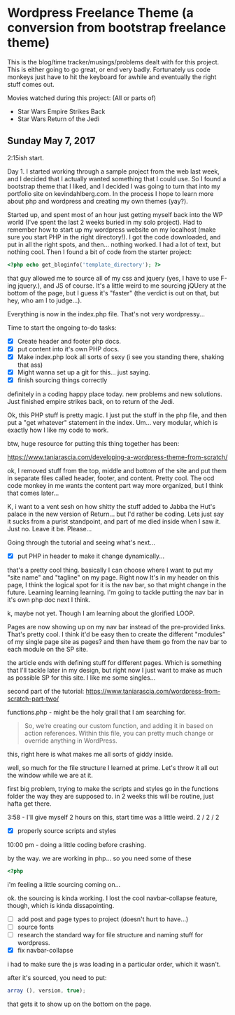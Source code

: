 # Wordpress Freelance Theme (a conversion from bootstrap freelance theme)

This is the blog/time tracker/musings/problems dealt with for this project.  This is either going to go great, or end very badly.  Fortunately us code monkeys just have to hit the keyboard for awhile and eventually the right stuff comes out.

Movies watched during this project:
(All or parts of)
- Star Wars Empire Strikes Back
- Star Wars Return of the Jedi

## Sunday May 7, 2017

2:15ish start.  

Day 1.  I started working through a sample project from the web last week, and I decided that I actually wanted something that I could use.  So I found a bootstrap theme that I liked, and I decided I was going to turn that into my portfolio site on kevindahlberg.com.  In the process I hope to learn more about php and wordpress and creating my own themes (yay?).  

Started up, and spent most of an hour just getting myself back into the WP world (I've spent the last 2 weeks buried in my solo project).  Had to remember how to start up my wordpress website on my localhost (make sure you start PHP in the right directory!).  I got the code downloaded, and put in all the right spots, and then... nothing worked.  I had a lot of text, but nothing cool.  Then I found a bit of code from the starter project:

``` php
<?php echo get_bloginfo('template_directory'); ?>
```

that guy allowed me to source all of my css and jquery (yes, I have to use F-ing jquery.), and JS of course.  It's a little weird to me sourcing jQUery at the bottom of the page, but I guess it's "faster" (the verdict is out on that, but hey, who am I to judge...).

Everything is now in the index.php file.  That's not very wordpressy...

Time to start the ongoing to-do tasks:
- [x] Create header and footer php docs.
- [x] put content into it's own PHP docs.
- [x] Make index.php look all sorts of sexy (i see you standing there, shaking that ass)
- [x] Might wanna set up a git for this...  just saying.
- [x] finish sourcing things correctly

definitely in a coding happy place today.  new problems and new solutions.  Just finished empire strikes back, on to return of the Jedi.

Ok, this PHP stuff is pretty magic.  I just put the stuff in the php file, and then put a "get whatever" statement in the index.  Um... very modular, which is exactly how I like my code to work.

btw, huge resource for putting this thing together has been:

https://www.taniarascia.com/developing-a-wordpress-theme-from-scratch/

ok, I removed stuff from the top, middle and bottom of the site and put them in separate files called header, footer, and content.  Pretty cool.  The ocd code monkey in me wants the content part way more organized, but I think that comes later...

K, i want to a vent sesh on how shitty the stuff added to Jabba the Hut's palace in the new version of Return... but I'd rather be coding.  Lets just say it sucks from a purist standpoint, and part of me died inside when I saw it.  Just no.  Leave it be.  Please...

Going through the tutorial and seeing what's next...

- [x] put PHP in header to make it change dynamically...

that's a pretty cool thing.  basically I can choose where I want to put my "site name" and "tagline" on my page.  Right now It's in my header on this page, I think the logical spot for it is the nav bar, so that might change in the future.  Learning learning learning.  I'm going to tackle putting the nav bar in it's own php doc next I think.

k, maybe not yet.  Though I am learning about the glorified LOOP.

Pages are now showing up on my nav bar instead of the pre-provided links.  That's pretty cool.  I think it'd be easy then to create the different "modules" of my single page site as pages?  and then have them go from the nav bar to each module on the SP site.

the article ends with defining stuff for different pages.  Which is something that I'll tackle later in my design, but right now I just want to make as much as possible SP for this site.  I like me some singles...

second part of the tutorial:
https://www.taniarascia.com/wordpress-from-scratch-part-two/

functions.php - might be the holy grail that I am searching for.

> So, we’re creating our custom function, and adding it in based on action references. Within this file, you can pretty much change or override anything in WordPress.

this, right here is what makes me all sorts of giddy inside.

well, so much for the file structure I learned at prime.  Let's throw it all out the window while we are at it.

first big problem, trying to make the scripts and styles go in the functions folder the way they are supposed to.  in 2 weeks this will be routine, just hafta get there.

3:58 - I'll give myself 2 hours on this, start time was a little weird. 2 / 2 / 2

- [x] properly source scripts and styles


10:00 pm - doing a little coding before crashing.

by the way.  we are working in php... so you need some of these
``` php
<?php
```

i'm feeling a little sourcing coming on...

ok.  the sourcing is kinda working.  I lost the cool navbar-collapse feature, though, which is kinda dissapointing.


- [ ] add post and page types to project (doesn't hurt to have...)
- [ ] source fonts
- [ ] research the standard way for file structure and naming stuff for wordpress.
- [x] fix navbar-collapse

i had to make sure the js was loading in a particular order, which it wasn't.

after it's sourced, you need to put:
``` JavaScript
array (), version, true);
```
that gets it to show up on the bottom on the page.

